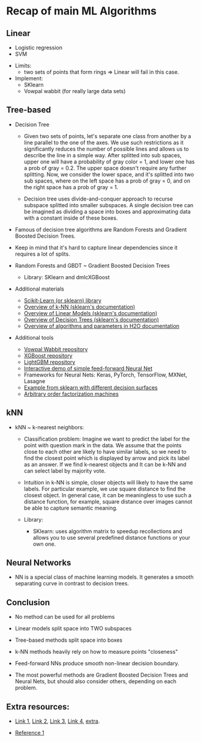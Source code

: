 # Recap of main ML Algorithms

## Linear

- Logistic regression
- SVM

* Limits:
	+ two sets of points that form rings => Linear will fail in this case.
* Implement:
	+ SKlearn
	+ Vowpal wabbit (for really large data sets)


## Tree-based
- Decision Tree
	+ Given two sets of points, let's separate one class from another by a line parallel to the one of the axes. We use such restrictions as it significantly reduces the number of possible lines and allows us to describe the line in a simple way. After splitted into sub spaces, upper one will have a probability of gray color = 1, and lower one has a prob of gray = 0.2. The upper space doesn't require any further splitting. Now, we consider the lower space, and it's splitted into two sub spaces, where on the left space has a prob of gray = 0, and on the right space has a prob of gray = 1. 

	+ Decision tree uses divide-and-conquer approach to recurse subspace splitted into smaller subspaces. A single decision tree can be imagined as dividing a space into boxes and approximating data with a constant inside of these boxes.

- Famous of decision tree algorithms are Random Forests and Gradient Boosted Decision Trees.

- Keep in mind that it's hard to capture linear dependencies since it requires a lot of splits.

- Random Forests and GBDT ~ Gradient Boosted Decision Trees
	+ Library: SKlearn and dmlcXGBoost

- Additional materials
	+ [Scikit-Learn (or sklearn) library](http://scikit-learn.org/)
	+ [Overview of k-NN (sklearn's documentation)](http://scikit-learn.org/stable/modules/neighbors.html)
	+ [Overview of Linear Models (sklearn's documentation)](http://scikit-learn.org/stable/modules/linear_model.html)
	+ [Overview of Decision Trees (sklearn's documentation)](http://scikit-learn.org/stable/modules/tree.html)
	+ [Overview of algorithms and parameters in H2O documentation](http://docs.h2o.ai/h2o/latest-stable/h2o-docs/data-science.html)

- Additional tools

	+ [Vowpal Wabbit repository](https://github.com/JohnLangford/vowpal_wabbit)
	+ [XGBoost repository](https://github.com/dmlc/xgboost)
	+ [LightGBM repository](https://github.com/Microsoft/LightGBM)
	+ [Interactive demo of simple feed-forward Neural Net](http://playground.tensorflow.org/)
	+ Frameworks for Neural Nets: Keras, PyTorch, TensorFlow, MXNet, Lasagne
	+ [Example from sklearn with different decision surfaces](http://scikit-learn.org/stable/auto_examples/classification/plot_classifier_comparison.html)
	+ [Arbitrary order factorization machines](https://github.com/geffy/tffm)



## kNN

- kNN ~ k-nearest neighbors: 
	+ Classification problem: Imagine we want to predict the label for the point with question mark in the data. We assume that the points close to each other are likely to have similar labels, so we need to find the closest point which is displayed by arrow and pick its label as an answer. If we find k-nearest objects and It can be k-NN and can select label by majority vote.

	+ Intuition in k-NN is simple, closer objects will likely to have the same labels. For particular example, we use square distance to find the closest object. In general case, it can be meaningless to use such a distance function, for example, square distance over images cannot be able to capture semantic meaning.

	+ Library:
		+ SKlearn: uses algorithm matrix to speedup recollections and allows you to use several predefined distance functions or your own one.

## Neural Networks

- NN is a special class of machine learning models. It generates a smooth separating curve in contrast to decision trees.

## Conclusion

+ No method can be used for all problems
+ Linear models split space into TWO subspaces
+ Tree-based methods split space into boxes
+ k-NN methods heavily rely on how to measure points "closeness"
+ Feed-forward NNs produce smooth non-linear decision boundary.

+ The most powerful methods are Gradient Boosted Decision Trees and Neural Nets, but should also consider others, depending on each problem.

## Extra resources:
+ [Link 1](https://www.zybuluo.com/marcello/note/947495), [Link 2](https://www.zybuluo.com/marcello/note/950001), [Link 3](https://www.zybuluo.com/marcello/note/955646), [Link 4](https://www.zybuluo.com/marcello/note/964704), [extra](https://github.com/MarcelloSloan/How-to-win-a-data-science-competition-Coursera/blob/master/Programming_assignment_week_1_PandasBasics1114.ipynb).

+ [Reference 1](https://github.com/hse-aml/competitive-data-science)
